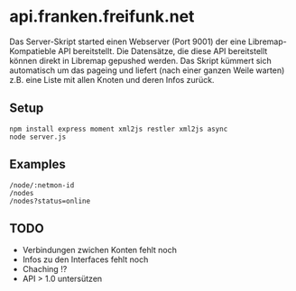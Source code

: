 # api.franken.freifunk.net #

Das Server-Skript started einen Webserver (Port 9001) der eine Libremap-Kompatieble API bereitstellt.
Die Datensätze, die diese API bereitstellt können direkt in Libremap gepushed werden.
Das Skript kümmert sich automatisch um das pageing und liefert (nach einer ganzen Weile warten) z.B. eine Liste mit allen Knoten und deren Infos zurück.


## Setup ##
```
npm install express moment xml2js restler xml2js async
node server.js
```


## Examples ##
```
/node/:netmon-id
/nodes
/nodes?status=online
```

## TODO ##
* Verbindungen zwichen Konten fehlt noch
* Infos zu den Interfaces fehlt noch
* Chaching !?
* API > 1.0 untersützen
